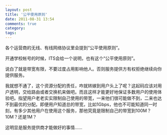 ```yaml
---
layout: post
title: '公平使用原则'
date: 2011-08-31 13:54
comments: true
category: 
tags:
---
```

    

各个运营商的无线、有线网络协议里会提到“公平使用原则”。

开通学校帐号的时候，ITS会给一个说明，也有这个“公平使用原则”。

说白了就是带宽有限，不要过度占用影响他人。否则服务提供方有权拒绝继续向你提供服务。

我就想不通了，这个资源分配的责任，咋就转嫁到用户头上了呢？这起码应该对用户透明，交给路由或者交换机来做吧。而且这样才能更好地保证多数用户的使用体验吧。指望用户老老实实限制自己使用的带宽，一来他们很可能做不到，二来也达不到最优的分配。即便用户知道总的带宽，比如1Gbps，他也不可能知道同一时刻，有多少其他用户在使用这个服务，那他究竟是限制自己的带宽到100M？10M？还是1M？

这明显是服务提供商才能做好的事情……
